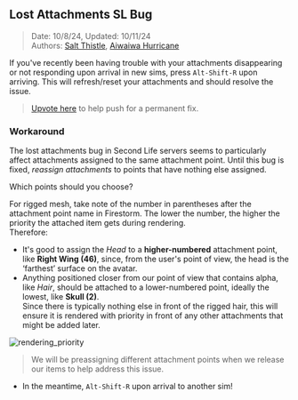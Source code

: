 ## Lost Attachments SL Bug
> Date: 10/8/24, Updated: 10/11/24 \
> Authors: [Salt Thistle](https://my.secondlife.com/salt.thistle), [Aiwaiwa Hurricane](https://my.secondlife.com/aiwaiwa.hurricane)

If you've recently been having trouble with your attachments disappearing or not responding upon arrival in new sims, 
press `Alt-Shift-R` upon arriving. This will refresh/reset your attachments and should resolve the issue.

> [Upvote here](https://feedback.secondlife.com/server-bugs/p/attachment-loss-on-rc-channel-2024-08-2910619830788) to help push for a permanent fix.

### Workaround

The lost attachments bug in Second Life servers seems to particularly affect attachments assigned to the same attachment point.
Until this bug is fixed, _reassign attachments_ to points that have nothing else assigned.

Which points should you choose?

For rigged mesh, take note of the number in parentheses after the attachment point name in Firestorm.
The lower the number, the higher the priority the attached item gets during rendering.\
Therefore:

* It's good to assign the _Head_ to a **higher-numbered** attachment point, like **Right Wing (46)**,
since, from the user's point of view, the head is the ‘farthest’ surface on the avatar.
* Anything positioned closer from our point of view that contains alpha, like _Hair_, should be attached to a lower-numbered point, ideally the lowest, like **Skull (2)**.\
Since there is typically nothing else in front of the rigged hair, this will ensure it is rendered with priority in front of any other attachments that might be added later.

![rendering_priority](https://github.com/user-attachments/assets/97985fc8-8fc2-4d8a-8799-7ef69151312b)

> We will be preassigning different attachment points when we release our items to help address this issue.

* In the meantime, `Alt-Shift-R` upon arrival to another sim!




